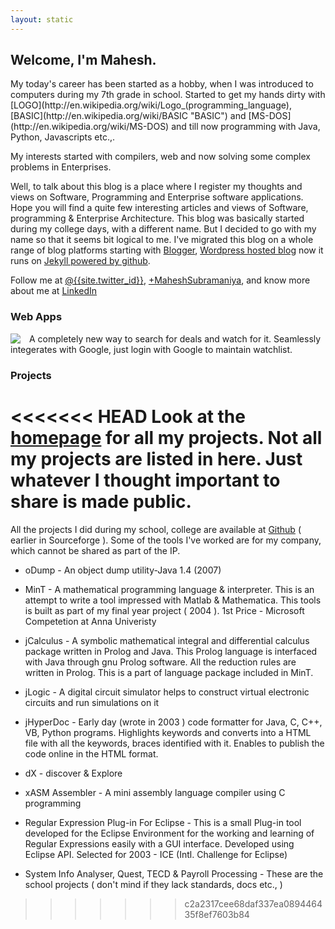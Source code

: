 ```yaml
---
layout: static
---
```


<h2>Welcome, I'm Mahesh.</h2>My today's career has been started as a hobby, when I was introduced to computers during my 7th grade in school. Started to get my hands dirty with [LOGO](http://en.wikipedia.org/wiki/Logo_(programming_language), [BASIC](http://en.wikipedia.org/wiki/BASIC "BASIC") and [MS-DOS](http://en.wikipedia.org/wiki/MS-DOS) and till now programming with Java, Python, Javascripts etc.,.

My interests started with compilers, web and now solving some complex problems in Enterprises.

Well, to talk about this blog is a place where I register my thoughts and views on Software, Programming and Enterprise software applications. Hope you will find a quite few interesting articles and views of Software, programming & Enterprise Architecture. This blog was basically started during my college days, with a different name. But I decided to go with my name so that it seems bit logical to me. I've migrated this blog on a whole range of blog platforms starting with [Blogger](http://en.wikipedia.org/wiki/Blogger_(service)), [Wordpress hosted blog](http://maheshexp.wordpress.com/) now it runs on [Jekyll powered by github](/article/trying-git-hosted-blog-jekyll.html).

Follow me at <a href="http://twitter.com/mymindleaks" rel="me" itemprop="url">@{{site.twitter_id}}</a>, 
<a href="https://plus.google.com/+MaheshSubramaniya?rel=author" rel="author">+MaheshSubramaniya</a>,
and know more about me at <a href="http://www.linkedin.com/in/maheshsubramaniya" rel="me">LinkedIn</a>

### Web Apps ###

<div style="float:left;margin-right:1em;">
<a href="http://www.dealsnerd.com" itemprop="url">
<img src="http://www.dealsnerd.com/images/deals-nerd.png">
</a></div> A completely new way to search for deals and watch for it. Seamlessly integerates with Google, just login with Google to maintain watchlist.

### Projects ###

<<<<<<< HEAD
Look at the <a href="/">homepage</a> for all my projects. Not all my projects are listed in here. Just whatever I thought important to share is made public.
=======
All the projects I did during my school, college are available at [Github](https://github.com/mymindleaks) ( earlier in Sourceforge ). Some of the tools I've worked are for my company, which cannot be shared as part of the IP.

* oDump - An object dump utility-Java 1.4 (2007)

* MinT - A mathematical programming language & interpreter. This is an attempt to write a tool impressed with Matlab & Mathematica. This tools is built as part of my final year project ( 2004 ). <span class="alert round label">1st Price - Microsoft Competetion at Anna Univeristy</span> 

* jCalculus - A symbolic mathematical integral and differential calculus package written in Prolog and Java. This Prolog language is interfaced with Java through gnu Prolog software. All the reduction rules are written in Prolog. This is a part of language package included in MinT.

* jLogic - A digital circuit simulator helps to construct virtual electronic circuits and run simulations on it

* jHyperDoc - Early day (wrote in 2003 ) code formatter for Java, C, C++, VB, Python programs. Highlights keywords and converts into a HTML file with all the keywords, braces identified with it. Enables to publish the code online in the HTML format.

* dX - discover & Explore 

* xASM Assembler - A mini assembly language compiler using C programming

* Regular Expression Plug-in For Eclipse - This is a small  Plug-in tool developed for the Eclipse Environment for the working and  learning of Regular Expressions easily with a GUI interface. Developed  using Eclipse API. <span class="alert round label">Selected for 2003 - ICE (Intl. Challenge for Eclipse)</span>

* System Info Analyser, Quest, TECD & Payroll Processing - These are the school projects ( don't mind if they lack standards, docs etc., )
>>>>>>> c2a2317cee68daf337ea089446435f8ef7603b84
